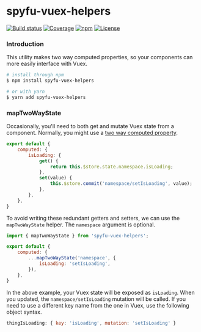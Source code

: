 # spyfu-vuex-helpers

[![Build status](https://img.shields.io/circleci/project/github/spyfu/spyfu-vuex-helpers.svg)](https://circleci.com/gh/spyfu/spyfu-vuex-helpers)
[![Coverage](https://img.shields.io/codecov/c/token/ZnYz3FuhI5/github/spyfu/spyfu-vuex-helpers.svg)](https://codecov.io/gh/spyfu/spyfu-vuex-helpers)
[![npm](https://img.shields.io/npm/v/spyfu-vuex-helpers.svg)](https://www.npmjs.com/package/spyfu-vuex-helpers)
[![License](https://img.shields.io/badge/license-MIT-blue.svg)](https://github.com/spyfu/spyfu-vuex-helpers/blob/master/LICENSE)

<a name="introduction"></a>
### Introduction

This utility makes two way computed properties, so your components can more easily interface with Vuex.

```bash
# install through npm
$ npm install spyfu-vuex-helpers

# or with yarn
$ yarn add spyfu-vuex-helpers
```

<a name="map-two-way-state"></a>
### mapTwoWayState

Occasionally, you'll need to both get and mutate Vuex state from a component. Normally, you might use a [two way computed property](https://vuejs.org/v2/guide/computed.html#Computed-Setter).

```js
export default {
    computed: {
        isLoading: {
            get() {
                return this.$store.state.namespace.isLoading;
            },
            set(value) {
                this.$store.commit('namespace/setIsLoading', value);
            },
        },
    },
}
```

To avoid writing these redundant getters and setters, we can use the `mapTwoWayState` helper. The `namespace` argument is optional.

```js
import { mapTwoWayState } from 'spyfu-vuex-helpers';

export default {
    computed: {
        ...mapTwoWayState('namespace', {
            isLoading: 'setIsLoading',
        }),
    },
}
```

In the above example, your Vuex state will be exposed as `isLoading`. When you updated, the `namespace/setIsLoading` mutation will be called. If you need to use a different key name from the one in Vuex, use the following object syntax.

```js
thingIsLoading: { key: 'isLoading', mutation: 'setIsLoading' }
```
